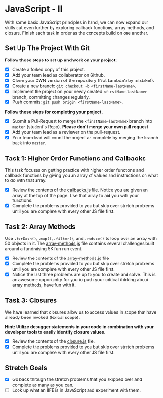 
# JavaScript - II

With some basic JavaScript principles in hand, we can now expand our skills out even further by exploring callback functions, array methods, and closure.  Finish each task in order as the concepts build on one another.

## Set Up The Project With Git

**Follow these steps to set up and work on your project:**

* [x] Create a forked copy of this project.
* [x] Add your team lead as collaborator on Github.
* [x] Clone your OWN version of the repository (Not Lambda's by mistake!).
* [x] Create a new branch: `git checkout -b <firstName-lastName>`.
* [x] Implement the project on your newly created `<firstName-lastName>` branch, committing changes regularly.
* [x] Push commits: `git push origin <firstName-lastName>`.

**Follow these steps for completing your project.**

* [x] Submit a Pull-Request to merge the `<firstName-lastName>` branch into `master` (student's  Repo). **Please don't merge your own pull request**
* [x] Add your team lead as a reviewer on the pull-request.
* [x] Your team lead will count the project as complete by merging the branch back into `master`.

## Task 1: Higher Order Functions and Callbacks

This task focuses on getting practice with higher order functions and callback functions by giving you an array of values and instructions on what to do with that array.

* [x] Review the contents of the [callbacks.js](assignments/callbacks.js) file.  Notice you are given an array at the top of the page.  Use that array to aid you with your functions.
* [x] Complete the problems provided to you but skip over stretch problems until you are complete with every other JS file first.

## Task 2: Array Methods

Use `.forEach()`, `.map()`, `.filter()`, and `.reduce()` to loop over an array with 50 objects in it. The [array-methods.js](assignments/array-methods.js) file contains several challenges built around a fundraising 5K fun run event.

* [x] Review the contents of the [array-methods.js](assignments/array-methods.js) file.
* [x] Complete the problems provided to you but skip over stretch problems until you are complete with every other JS file first.
* [x] Notice the last three problems are up to you to create and solve.  This is an awesome opportunity for you to push your critical thinking about array methods, have fun with it.

## Task 3: Closures

We have learned that closures allow us to access values in scope that have already been invoked (lexical scope).

**Hint: Utilize debugger statements in your code in combination with your developer tools to easily identify closure values.**

* [x] Review the contents of the [closure.js](assignments/closure.js) file.
* [x] Complete the problems provided to you but skip over stretch problems until you are complete with every other JS file first.

## Stretch Goals

* [x] Go back through the stretch problems that you skipped over and complete as many as you can.
* [ ] Look up what an IIFE is in JavaScript and experiment with them.
